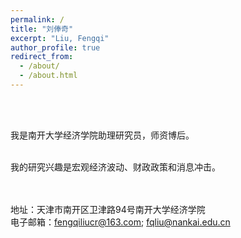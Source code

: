 ```yaml
---
permalink: /
title: "刘俸奇"
excerpt: "Liu, Fengqi"
author_profile: true
redirect_from: 
  - /about/
  - /about.html
---
```


<br/><br/>

我是南开大学经济学院助理研究员，师资博后。<br /><br />

我的研究兴趣是宏观经济波动、财政政策和消息冲击。<br /><br /><br />



地址：天津市南开区卫津路94号南开大学经济学院<br>
电子邮箱：fengqiliucr@163.com; fqliu@nankai.edu.cn<br>
<br>
<br>

